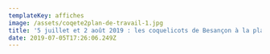 ```yaml
---
templateKey: affiches
image: /assets/coqete2plan-de-travail-1.jpg
title: '5 juillet et 2 août 2019 : les coquelicots de Besançon à la plage'
date: 2019-07-05T17:26:06.249Z
---
```


